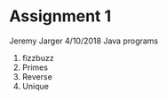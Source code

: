 Assignment 1
============
Jeremy Jarger
4/10/2018
Java programs
1. fizzbuzz
2. Primes
3. Reverse
4. Unique
